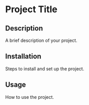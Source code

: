 # Project Title

## Description
A brief description of your project.

## Installation
Steps to install and set up the project.

## Usage
How to use the project.


